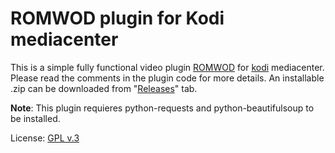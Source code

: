 # ROMWOD plugin for Kodi mediacenter

This is a simple fully functional video plugin [ROMWOD](http://romwod.com) for [kodi](http://kodi.tv) mediacenter.
Please read the comments in the plugin code for more details.
An installable .zip can be downloaded from "[Releases](https://github.com/)" tab.

**Note**: This plugin requieres python-requests and python-beautifulsoup to be installed.

License: [GPL v.3](http://www.gnu.org/copyleft/gpl.html)
